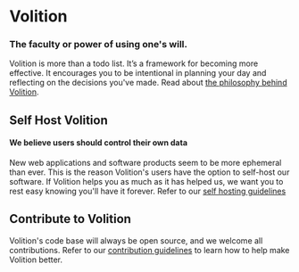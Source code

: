 # Volition
### The faculty or power of using one's will.

Volition is more than a todo list. It’s a framework for becoming more effective. It encourages you to be intentional in planning your day and reflecting on the decisions you've made. Read about [the philosophy behind Volition](https://usevolition.com/philosophy "Philosophy behind Volition").

## Self Host Volition
#### We believe users should control their own data
New web applications and software products seem to be more ephemeral than ever. This is the reason Volition's users have the option to self-host our software. If Volition helps you as much as it has helped us, we want you to rest easy knowing you'll have it forever. Refer to our [self hosting guidelines](# "Volition self hosting guidelines")

## Contribute to Volition
Volition's code base will always be open source, and we welcome all contributions. Refer to our [contribution guidelines](# "Volition contribution guidelines") to learn how to help make Volition better.
